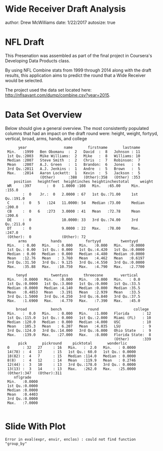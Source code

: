 Wide Receiver Draft Analysis
========================================================
author: Drew McWilliams
date: 1/22/2017
autosize: true

NFL Draft
========================================================

This Presenation was assembled as part of the final project in Coursera's Developing Data Products class.  

By using NFL Combine stats from 1999 through 2014 along with the draft results, this application aims to predict the round that a Wide Receiver would be selected.




The project used the data set located here: http://nflsavant.com/dump/combine.csv?year=2015.

Data Set Overview
========================================================

Below should give a general overview.  The most consistently populated columns that had an impact on the draft round were:
height, weight, fortyyd, vertical, broad, arms, hands, and college


```
      year                 name       firstname       lastname  
 Min.   :1999   Ben Obomanu  :  2   David  :  8   Johnson : 11  
 1st Qu.:2003   Mike Williams:  2   Mike   :  8   Williams: 10  
 Median :2007   Steve Smith  :  2   Chris  :  7   Robinson:  7  
 Mean   :2007   A.J. Green   :  1   Brandon:  6   Jones   :  6  
 3rd Qu.:2011   A.J. Jenkins :  1   Andre  :  5   Brown   :  5  
 Max.   :2014   Aaron Lockett:  1   Kevin  :  5   Jackson :  5  
                (Other)      :388   (Other):358   (Other) :353  
    position   heightfeet  heightinches heightinchestotal     weight     
 WR     :397       :  0   1.0000 :108   Min.   :65.00     Min.   :155.0  
        :  0    Jr.:  0   2.0000 : 67   1st Qu.:71.00     1st Qu.:191.0  
 C      :  0   5   :124   11.0000: 54   Median :73.00     Median :200.0  
 CB     :  0   6   :273   3.0000 : 41   Mean   :72.78     Mean   :200.6  
 DE     :  0              10.0000: 33   3rd Qu.:74.00     3rd Qu.:211.0  
 DT     :  0              9.0000 : 22   Max.   :78.00     Max.   :247.0  
 (Other):  0              (Other): 72                                    
      arms           hands           fortyyd         twentyyd     
 Min.   : 0.00   Min.   : 0.000   Min.   :0.000   Min.   :0.0000  
 1st Qu.: 0.00   1st Qu.: 0.000   1st Qu.:4.420   1st Qu.:0.0000  
 Median : 0.00   Median : 0.000   Median :4.480   Median :0.0000  
 Mean   :12.76   Mean   : 3.760   Mean   :4.462   Mean   :0.6197  
 3rd Qu.:31.50   3rd Qu.: 9.125   3rd Qu.:4.550   3rd Qu.:0.0000  
 Max.   :35.88   Max.   :10.750   Max.   :4.790   Max.   :2.7700  
                                                                  
     tenyd           twentyss       threecone        vertical   
 Min.   :0.0000   Min.   :0.000   Min.   :0.000   Min.   : 0.0  
 1st Qu.:0.0000   1st Qu.:3.860   1st Qu.:0.000   1st Qu.:33.5  
 Median :0.0000   Median :4.140   Median :0.000   Median :35.5  
 Mean   :0.4853   Mean   :3.191   Mean   :2.939   Mean   :33.5  
 3rd Qu.:1.5000   3rd Qu.:4.250   3rd Qu.:6.840   3rd Qu.:37.5  
 Max.   :1.6900   Max.   :4.770   Max.   :7.390   Max.   :45.0  
                                                                
     broad           bench            round                college   
 Min.   :  0.0   Min.   : 0.000   Min.   :1.000   Florida      : 12  
 1st Qu.:115.0   1st Qu.: 0.000   1st Qu.:2.000   Miami (FL)   : 10  
 Median :120.0   Median : 0.000   Median :4.000   USC          : 10  
 Mean   :105.3   Mean   : 6.207   Mean   :4.035   LSU          :  9  
 3rd Qu.:124.0   3rd Qu.:14.000   3rd Qu.:6.000   Ohio State   :  9  
 Max.   :139.0   Max.   :27.000   Max.   :8.000   Florida State:  8  
                                                  (Other)      :339  
      pick       pickround     picktotal       wonderlic      
 0      : 32   27     : 16   Min.   :  2.0   Min.   : 0.0000  
 14(78) :  4   17     : 15   1st Qu.: 60.0   1st Qu.: 0.0000  
 18(82) :  4   7      : 15   Median :114.0   Median : 0.0000  
 8(8)   :  4   12     : 14   Mean   :119.9   Mean   : 0.2746  
 12(44) :  3   10     : 13   3rd Qu.:178.0   3rd Qu.: 0.0000  
 13(13) :  3   14     : 13   Max.   :262.0   Max.   :25.0000  
 (Other):347   (Other):311                                    
    nflgrade     
 Min.   :0.0000  
 1st Qu.:0.0000  
 Median :0.0000  
 Mean   :0.4403  
 3rd Qu.:0.0000  
 Max.   :7.0000  
                 
```

Slide With Plot
========================================================



```
Error in eval(expr, envir, enclos) : could not find function "group_by"
```
